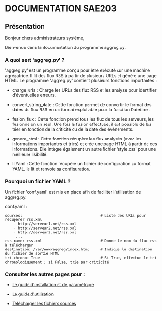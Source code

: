 # DOCUMENTATION SAE203
 
 
 
## Présentation
 
 
 
 
Bonjour chers administrateurs système,

Bienvenue dans la documentation du programme aggreg.py.
 
 
 
### A quoi sert 'aggreg.py' ?
 
 
 
'aggreg.py' est un programme conçu pour être exécuté sur une machine agrégatrice. Il lit des flux RSS à partir de plusieurs URLs et génère une page HTML. Le programme 'aggreg.py' contient plusieurs fonctions importantes :
 
- charge_urls : Charge les URLs des flux RSS et les analyse pour identifier d'éventuelles erreurs.
 
- convert_string_date : Cette fonction permet de convertir le format des dates du flux RSS en un format exploitable pour la fonction Datetime.
 
- fusion_flux : Cette fonction prend tous les flux de tous les serveurs, les fusionne en un seul. Une fois la fusion effectuée, il est possible de les trier en fonction de la criticité ou de la date des événements.
 
- genere_html : Cette fonction récupère les flux analysés (avec les informations importantes et triés) et crée une page HTML à partir de ces informations. Elle intègre également un autre fichier 'style.css' pour une meilleure lisibilité.
 
- litYaml : Cette fonction récupère un fichier de configuration au format YAML, le lit et renvoie sa configuration.
 
 
### Pourquoi un fichier YAML ?
 

Un fichier 'conf.yaml' est mis en place afin de faciliter l'utilisation de aggreg.py.
 
 
conf.yaml :
 
    sources:                                    # Liste des URLs pour récupérer rss.xml
        - http://serveur1.net/rss.xml
        - http://serveur2.net/rss.xml
        - http://serveur3.net/rss.xml
        ....
    rss-name: rss.xml                           # Donne le nom du flux rss à télécharger
    destination: /var/www/aggreg/index.html     # Indique la destination du fichier de sortie HTML
    tri-chrono: True                            # Si True, effectue le tri chronologiquement ; si False, trie par criticité
 
 
 
### Consulter les autres pages pour :
 
- [Le guide d'installation et de paramétrage](Etape1.md)

- [Le guide d'utilisation](Etape2.md)

- [Télécharger les fichiers sources](dl.md)




 

